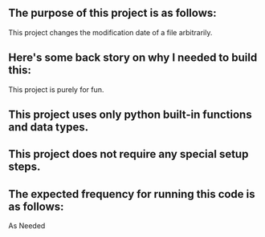 ## The purpose of this project is as follows:
This project changes the modification date of a file arbitrarily. 
## Here's some back story on why I needed to build this:
This project is purely for fun.
## This project uses only python built-in functions and data types.


## This project does not require any special setup steps.

## The expected frequency for running this code is as follows:
As Needed